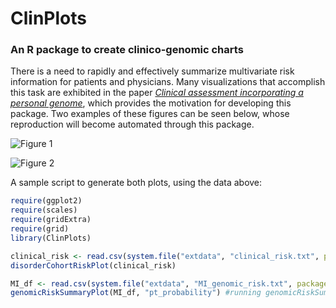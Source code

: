 # ClinPlots
### An R package to create clinico-genomic charts

There is a need to rapidly and effectively summarize multivariate risk information for patients and physicians. Many visualizations that accomplish this task are exhibited in the paper [*Clinical assessment incorporating a personal genome*](http://www.thelancet.com/journals/lancet/article/PIIS0140-6736(10)60452-7/fulltext), which provides the motivation for developing this package. Two examples of these figures can be seen below, whose reproduction will become automated through this package.

![Figure 1](https://cloud.githubusercontent.com/assets/12614369/21712667/06142324-d3c4-11e6-8a78-d03a1b4898cc.png)

![Figure 2](https://cloud.githubusercontent.com/assets/12614369/21381729/0a219992-c72b-11e6-8c65-8d51112e35eb.png)

A sample script to generate both plots, using the data above:
```R
require(ggplot2)
require(scales)
require(gridExtra)
require(grid)
library(ClinPlots)

clinical_risk <- read.csv(system.file("extdata", "clinical_risk.txt", package = "ClinPlots"), sep='\t')
disorderCohortRiskPlot(clinical_risk)

MI_df <- read.csv(system.file("extdata", "MI_genomic_risk.txt", package = "ClinPlots"), sep='\t')
genomicRiskSummaryPlot(MI_df, "pt_probability") #running genomicRiskSummaryPlot(MI_df, 7) will produce same result
```
